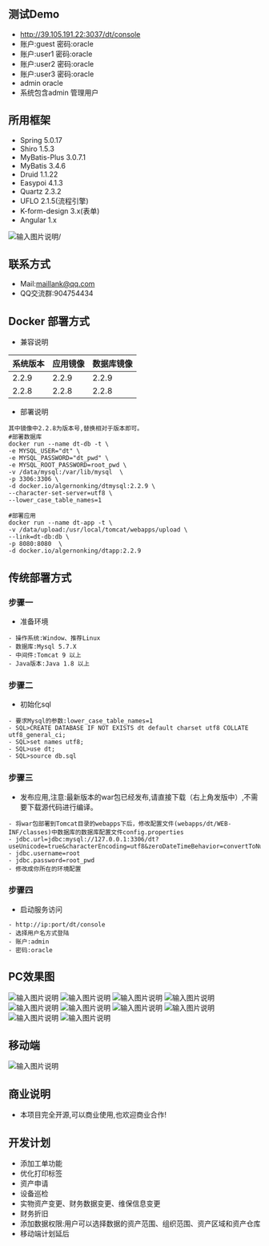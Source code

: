 
## 测试Demo
- http://39.105.191.22:3037/dt/console
- 账户:guest 密码:oracle
- 账户:user1 密码:oracle
- 账户:user2 密码:oracle
- 账户:user3 密码:oracle
- admin oracle
- 系统包含admin 管理用户

## 所用框架
- Spring 5.0.17
- Shiro 1.5.3
- MyBatis-Plus 3.0.7.1
- MyBatis 3.4.6
- Druid 1.1.22
- Easypoi 4.1.3
- Quartz 2.3.2
- UFLO 2.1.5(流程引擎)
- K-form-design 3.x(表单)
- Angular 1.x

![输入图片说明](https://images.gitee.com/uploads/images/2020/0729/221313_49392c48_448530.jpeg "1596031886493.jpg")/

## 联系方式
- Mail:maillank@qq.com
- QQ交流群:904754434


## Docker 部署方式
- 兼容说明

| 系统版本         |   应用镜像       | 数据库镜像 |  
| ----------   | ------------- | ----------- |  
| 2.2.9 | 2.2.9 |   2.2.9|   
| 2.2.8       | 2.2.8          |   2.2.8     |      
  
- 部署说明  
```
其中镜像中2.2.8为版本号,替换相对于版本即可。
#部署数据库
docker run --name dt-db -t \
-e MYSQL_USER="dt" \
-e MYSQL_PASSWORD="dt_pwd" \
-e MYSQL_ROOT_PASSWORD=root_pwd \
-v /data/mysql:/var/lib/mysql  \
-p 3306:3306 \
-d docker.io/algernonking/dtmysql:2.2.9 \
--character-set-server=utf8 \
--lower_case_table_names=1

#部署应用
docker run --name dt-app -t \
-v /data/upload:/usr/local/tomcat/webapps/upload \
--link=dt-db:db \
-p 8080:8080  \
-d docker.io/algernonking/dtapp:2.2.9
```


## 传统部署方式
### 步骤一
- 准备环境
```
- 操作系统:Window、推荐Linux
- 数据库:Mysql 5.7.X
- 中间件:Tomcat 9 以上
- Java版本:Java 1.8 以上
```

### 步骤二
- 初始化sql
```
- 要求Mysql的参数:lower_case_table_names=1
- SQL>CREATE DATABASE IF NOT EXISTS dt default charset utf8 COLLATE utf8_general_ci;
- SQL>set names utf8;
- SQL>use dt;
- SQL>source db.sql
```

### 步骤三
- 发布应用,注意:最新版本的war包已经发布,请直接下载（右上角发版中）,不需要下载源代码进行编译。
```
- 将war包部署到Tomcat目录的webapps下后，修改配置文件(webapps/dt/WEB-INF/classes)中数据库的数据库配置文件config.properties
- jdbc.url=jdbc:mysql://127.0.0.1:3306/dt?useUnicode=true&characterEncoding=utf8&zeroDateTimeBehavior=convertToNull&useSSL=false&useJDBCCompliantTimezoneShift=true&useLegacyDatetimeCode=false&serverTimezone=UTC
- jdbc.username=root
- jdbc.password=root_pwd
- 修改成你所在的环境配置
```

### 步骤四
- 启动服务访问
```
- http://ip:port/dt/console
- 选择用户名方式登陆
- 账户:admin 
- 密码:oracle
```

 

## PC效果图
![输入图片说明](https://images.gitee.com/uploads/images/2019/1112/130924_93070844_448530.jpeg "11.jpg")
![输入图片说明](https://images.gitee.com/uploads/images/2020/0506/130904_339165e8_448530.png "1.png")
![输入图片说明](https://images.gitee.com/uploads/images/2019/1112/124506_47c9ca08_448530.jpeg "2.jpg")
![输入图片说明](https://images.gitee.com/uploads/images/2019/1117/211517_8ba3a822_448530.jpeg "11.jpg")
![输入图片说明](https://images.gitee.com/uploads/images/2019/1121/222157_1ae13ef1_448530.jpeg "55.jpeg")
![输入图片说明](https://images.gitee.com/uploads/images/2019/1117/211528_0797dbbb_448530.jpeg "22.jpg")
![输入图片说明](https://images.gitee.com/uploads/images/2019/1117/211538_1e78d9a4_448530.jpeg "33.jpg")
![输入图片说明](https://images.gitee.com/uploads/images/2019/1112/124530_b7e7847b_448530.jpeg "4.jpg")
![输入图片说明](https://images.gitee.com/uploads/images/2019/1112/124540_62166efa_448530.jpeg "5.jpg")
![输入图片说明](https://images.gitee.com/uploads/images/2019/1205/213815_ad2975a7_448530.png "lc.png")
 
## 移动端
![输入图片说明](https://images.gitee.com/uploads/images/2020/0517/102238_f51306f9_448530.png "WechatIMG156.png")


## 商业说明
- 本项目完全开源,可以商业使用,也欢迎商业合作!


## 开发计划
- 添加工单功能
- 优化打印标签
- 资产申请
- 设备巡检
- 实物资产变更、财务数据变更、维保信息变更
- 财务折旧
- 添加数据权限:用户可以选择数据的资产范围、组织范围、资产区域和资产仓库
- 移动端计划延后




 
